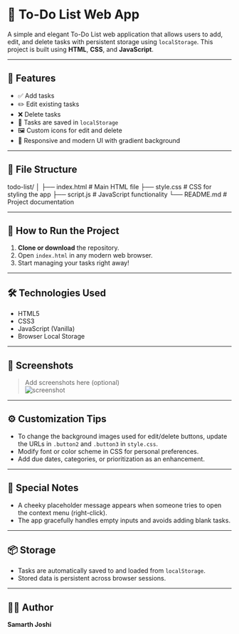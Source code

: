 # 📝 To-Do List Web App

A simple and elegant To-Do List web application that allows users to add, edit, and delete tasks with persistent storage using `localStorage`. This project is built using **HTML**, **CSS**, and **JavaScript**.

---

## 🌟 Features

- ✅ Add tasks
- ✏️ Edit existing tasks
- ❌ Delete tasks
- 💾 Tasks are saved in `localStorage`
- 🖼️ Custom icons for edit and delete
- 🎨 Responsive and modern UI with gradient background

---

## 📁 File Structure

todo-list/
│
├── index.html # Main HTML file
├── style.css # CSS for styling the app
├── script.js # JavaScript functionality
└── README.md # Project documentation


---

## 🚀 How to Run the Project

1. **Clone or download** the repository.
2. Open `index.html` in any modern web browser.
3. Start managing your tasks right away!

---

## 🛠️ Technologies Used

- HTML5
- CSS3
- JavaScript (Vanilla)
- Browser Local Storage

---

## 📸 Screenshots

> Add screenshots here (optional)  
> ![screenshot](path-to-screenshot.png)

---

## ⚙️ Customization Tips

- To change the background images used for edit/delete buttons, update the URLs in `.button2` and `.button3` in `style.css`.
- Modify font or color scheme in CSS for personal preferences.
- Add due dates, categories, or prioritization as an enhancement.

---

## 🧠 Special Notes

- A cheeky placeholder message appears when someone tries to open the context menu (right-click).
- The app gracefully handles empty inputs and avoids adding blank tasks.

---

## 📦 Storage

- Tasks are automatically saved to and loaded from `localStorage`.
- Stored data is persistent across browser sessions.

---

## 👨‍💻 Author

**Samarth Joshi**  

